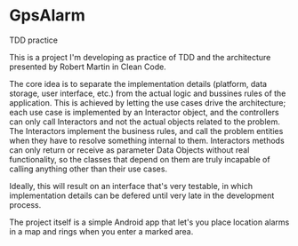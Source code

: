 GpsAlarm
========

TDD practice

This is a project I'm developing as practice of TDD and the architecture presented by Robert Martin in Clean Code.

The core idea is to separate the implementation details (platform, data storage, user interface, etc.) from the actual logic and bussines rules of the application. This is achieved by letting the use cases drive the architecture; each use case is implemented by an Interactor object, and the controllers can only call Interactors and not the actual objects related to the problem. The Interactors implement the business rules, and call the problem entities when they have to resolve something internal to them. Interactors methods can only return or receive as parameter Data Objects without real functionality, so the classes that depend on them are truly incapable of calling anything other than their use cases.

Ideally, this will result on an interface that's very testable, in which implementation details can be defered until very late in the development process.


The project itself is a simple Android app that let's you place location alarms in a map and rings when you enter a marked area.
